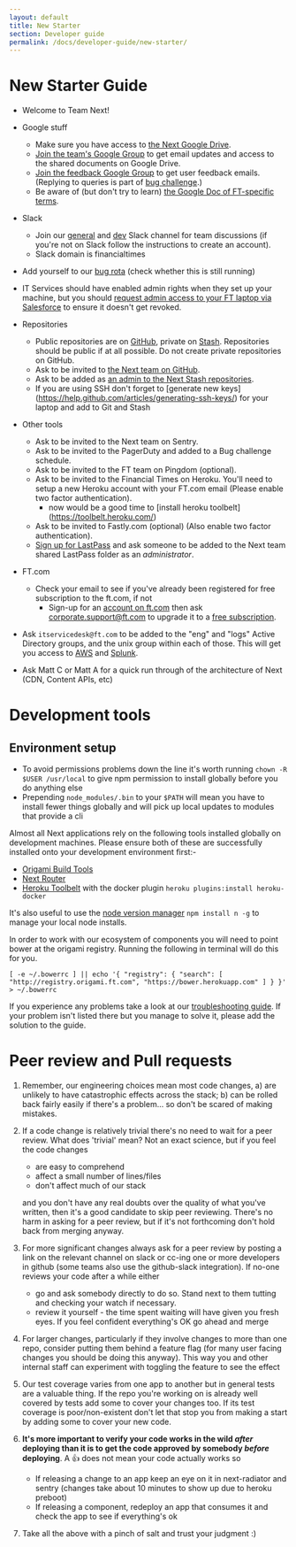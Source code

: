 ```yaml
---
layout: default
title: New Starter
section: Developer guide
permalink: /docs/developer-guide/new-starter/
---
```


# New Starter Guide

- Welcome to Team Next!
- Google stuff
  * Make sure you have access to [the Next Google Drive](https://drive.google.com/open?id=0B0DDxFh3ZO93T3VYbkZVZnNEQk0&authuser=1).
  * [Join the team's Google Group](https://groups.google.com/a/ft.com/forum/#!forum/next.team) to get email updates and access to the shared documents on Google Drive.
  * [Join the feedback Google Group](https://groups.google.com/a/ft.com/forum/#!forum/next.feedback) to get user feedback emails. (Replying to queries is part of [bug challenge](http://financial-times.github.io/next/docs/developer-guide/bug-challenge/).)
  * Be aware of (but don't try to learn) [the Google Doc of FT-specific terms](https://docs.google.com/a/ft.com/spreadsheet/ccc?key=0AlHku4bDWky2dDZraDlKNzhOY1JDZzM5Mk5COGs5MFE#gid=0).
- Slack
  * Join our [general](https://financialtimes.slack.com/messages/ft-next/) and [dev](https://financialtimes.slack.com/messages/ft-next-dev/) Slack channel for team discussions (if you're not on Slack follow the instructions to create an account).
  * Slack domain is financialtimes
- Add yourself to our [bug rota](https://docs.google.com/spreadsheets/d/1mbJQYJOgXAH2KfgKUM1Vgxq8FUIrahumb39wzsgStu0/edit#gid=0) (check whether this is still running)
- IT Services should have enabled admin rights when they set up your machine, but you should [request admin access to your FT laptop via Salesforce](https://financialtimes.my.salesforce.com/home/home.jsp) to ensure it doesn't get revoked.
- Repositories
  * Public repositories are on [GitHub](https://github.com/Financial-Times/), private on [Stash](http://git.svc.ft.com/projects/NEXT).  Repositories should be public if at all possible.  Do not create private repositories on GitHub.
  * Ask to be invited to [the Next team on GitHub](https://github.com/orgs/Financial-Times/teams/next).
  * Ask to be added as [an admin to the Next Stash repositories](http://git.svc.ft.com/plugins/servlet/projectpermissions/NEXT).
  * If you are using SSH don't forget to [generate new keys] (https://help.github.com/articles/generating-ssh-keys/) for your laptop and add to Git and Stash
- Other tools
  * Ask to be invited to the Next team on Sentry.
  * Ask to be invited to the PagerDuty and added to a Bug challenge schedule.
  * Ask to be invited to the FT team on Pingdom (optional).
  * Ask to be invited to the Financial Times on Heroku. You'll need to setup a new Heroku account with your FT.com email (Please enable two factor authentication).
    * now would be a good time to [install heroku toolbelt] (https://toolbelt.heroku.com/)
  * Ask to be invited to Fastly.com (optional) (Also enable two factor authentication).
  * [Sign up for LastPass](https://docs.google.com/document/d/11g8nghpv0aCnmh49FK8AK9wxUWC_Wj9swCAURKniJ4o/edit) and ask someone to be added to the Next team shared LastPass folder as an *administrator*.
- FT.com
  * Check your email to see if you've already been registered for free subscription to the ft.com, if not
    * Sign-up for an [account on ft.com](http://registration.ft.com/registration) then ask corporate.support@ft.com to upgrade it to a [free subscription](https://neo.pearson.com/community/enabling-functions/ges-human-resources/reward/my_benefits_uk/blog/2012/10/09/ftcom-subscriptions).

- Ask `itservicedesk@ft.com` to be added to the "eng" and "logs" Active Directory groups, and the unix group within each of those. This will get you access to [AWS](https://awslogin.internal.ft.com) and [Splunk](https://splunk.internal.ft.com).
- Ask Matt C or Matt A for a quick run through of the architecture of Next (CDN, Content APIs, etc)

# Development tools

## Environment setup
* To avoid permissions problems down the line it's worth running `chown -R $USER /usr/local` to give npm permission to install globally before you do anything else
* Prepending `node_modules/.bin` to your `$PATH` will mean you have to install fewer things globally and will pick up local updates to modules that provide a cli

Almost all Next applications rely on the following tools installed globally on development machines.  Please ensure both of these are successfully installed onto your development environment first:-

- [Origami Build Tools](https://github.com/Financial-Times/origami-build-tools/)
- [Next Router](http://git.svc.ft.com/projects/NEXT/repos/router/browse)
- [Heroku Toolbelt](https://toolbelt.heroku.com/) with the docker plugin `heroku plugins:install heroku-docker`

It's also useful to use the [node version manager](https://www.npmjs.com/package/n) `npm install n -g` to manage your local node installs.

In order to work with our ecosystem of components you will need to point bower at the origami registry. Running the following in terminal will do this for you.

```
[ -e ~/.bowerrc ] || echo '{ "registry": { "search": [ "http://registry.origami.ft.com", "https://bower.herokuapp.com" ] } }' > ~/.bowerrc
```

If you experience any problems take a look at our [troubleshooting guide](/next/docs/developer-guide/troubleshooting/). If your problem isn't listed there but you manage to solve it, please add the solution to the guide.

# Peer review and Pull requests

1. Remember, our engineering choices mean most code changes, a) are unlikely to have catastrophic effects across the stack; b) can be rolled back fairly easily if there's a problem... so don't be scared of making mistakes.

1. If a code change is relatively trivial there's no need to wait for a peer review. What does 'trivial' mean? Not an exact science, but if you feel the code changes

	- are easy to comprehend
	- affect a small number of lines/files
	- don't affect much of our stack

	and you don't have any real doubts over the quality of what you've written, then it's a good candidate to skip peer reviewing. There's no harm in asking for a peer review, but if it's not forthcoming don't hold back from merging anyway.

1. For more significant changes always ask for a peer review by posting a link on the relevant channel on slack or cc-ing one or more developers in github (some teams also use the github-slack integration). If no-one reviews your code after a while either

	- go and ask somebody directly to do so. Stand next to them tutting and checking your watch if necessary.
	- review it yourself - the time spent waiting will have given you fresh eyes. If you feel confident everything's OK go ahead and merge

1. For larger changes, particularly if they involve changes to more than one repo, consider putting them behind a feature flag (for many user facing changes you should be doing this anyway). This way you and other internal staff can experiment with toggling the feature to see the effect

1. Our test coverage varies from one app to another but in general tests are a valuable thing. If the repo you're working on is already well covered by tests add some to cover your changes too. If its test coverage is poor/non-existent don't let that stop you from making a start by adding some to cover your new code.

1. **It's more important to verify your code works in the wild *after* deploying than it is to get the code approved by somebody *before* deploying**. A :+1: does not mean your code actually works so

	- If releasing a change to an app keep an eye on it in next-radiator and sentry (changes take about 10 minutes to show up due to heroku preboot)
	- If releasing a component, redeploy an app that consumes it and check the app to see if everything's ok

1. Take all the above with a pinch of salt and trust your judgment :)

